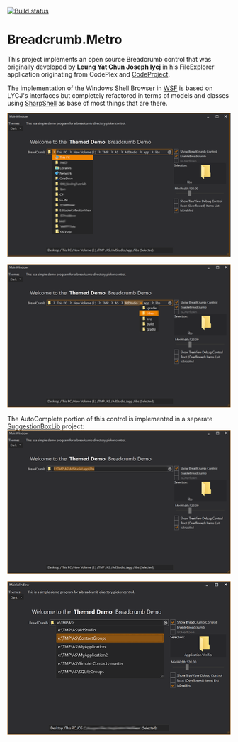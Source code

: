 [![Build status](https://ci.appveyor.com/api/projects/status/rbxt9vtsth75o87i?svg=true)](https://ci.appveyor.com/project/Dirkster99/bm)

# Breadcrumb.Metro

This project implements an open source Breadcrumb control that was originally developed by <b>Leung Yat Chun Joseph <a href="https://github.com/lycj">lycj</a></b> in his FileExplorer application originating from CodePlex and <a href="https://www.codeproject.com/Members/Fainx">CodeProject</a>.

The implementation of the Windows Shell Browser in [WSF](https://github.com/Dirkster99/WSF) is based on LYCJ's interfaces but completely refactored in terms of models and classes using [SharpShell](https://github.com/dwmkerr/sharpshell) as base of most things that are there.

![](https://raw.githubusercontent.com/Dirkster99/Docu/master/bm/DarkBreadcrumb.png)

![](https://raw.githubusercontent.com/Dirkster99/Docu/master/bm/DarkBreadcrumb2.png)

The AutoComplete portion of this control is implemented in a separate [SuggestionBoxLib](https://github.com/Dirkster99/SuggestBoxLib) project:
![](https://raw.githubusercontent.com/Dirkster99/Docu/master/bm/DarkBreadcrumb3.png)

![](https://raw.githubusercontent.com/Dirkster99/Docu/master/bm/DarkBreadcrumb4.png)
